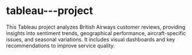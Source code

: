 # tableau---project
This Tableau project analyzes British Airways customer reviews, providing insights into sentiment trends, geographical performance, aircraft-specific issues, and seasonal variations. It includes visual dashboards and key recommendations to improve service quality.
